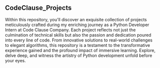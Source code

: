 ##  CodeClause_Projects
Within this repository, you'll discover an exquisite collection of projects meticulously crafted during my enriching journey as a Python Developer Intern at Code Clause Company. Each project reflects not just the culmination of technical skills but also the passion and dedication poured into every line of code. From innovative solutions to real-world challenges to elegant algorithms, this repository is a testament to the transformative experience gained and the profound impact of immersive learning. Explore, delve deep, and witness the artistry of Python development unfold before your eyes.
